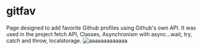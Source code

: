 # gitfav
Page designed to add favorite Github profiles using Github's own API.
It was used in the project
fetch API,
Classes,
Asynchronism with async...wait,
try, catch and throw,
localstorage.
![aaaaaaaaaaaaa](https://user-images.githubusercontent.com/57227255/186244335-04cd22cd-6a2f-441a-8402-4e0981f72eac.png)
